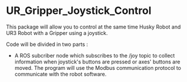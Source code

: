 # UR_Gripper_Joystick_Control

This package will allow you to control at the same time Husky Robot and UR3 Robot with a Gripper using a joystick. 

Code will be divided in two parts : 

- A ROS subcriber node which subscribes to the /joy topic to collect information when joystick's buttons are pressed or axes' buttons are moved. The program will use the Modbus communication protocol to communicate with the robot software.  
